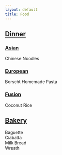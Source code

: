 ```yaml
---
layout: default
title: Food
---
```


## [Dinner](/Food/dinner.md)
### [Asian](/Food/Dinner/Asian.md)
  Chinese Noodles
### [European](/Food/Dinner/European.md)
  Borscht
  Homemade Pasta
### [Fusion](/Food/Dinner/Fusion.md)
  Coconut Rice
    
## [Bakery](/Food/Bakery.md)
  Baguette   
  Ciabatta  
  Milk Bread  
  Wreath 



